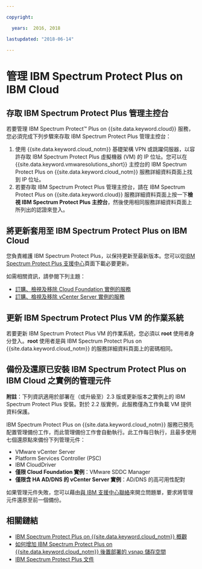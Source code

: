 ```yaml
---

copyright:

  years:  2016, 2018

lastupdated: "2018-06-14"

---
```


# 管理 IBM Spectrum Protect Plus on IBM Cloud

## 存取 IBM Spectrum Protect Plus 管理主控台

若要管理 IBM Spectrum Protect&trade; Plus on {{site.data.keyword.cloud}} 服務，您必須完成下列步驟來存取 IBM Spectrum Protect Plus 管理主控台：
1. 使用 {{site.data.keyword.cloud_notm}} 基礎架構 VPN 或跳躍伺服器，以容許存取 IBM Spectrum Protect Plus 虛擬機器 (VM) 的 IP 位址。您可以在 {{site.data.keyword.vmwaresolutions_short}} 主控台的 IBM Spectrum Protect Plus on {{site.data.keyword.cloud_notm}} 服務詳細資料頁面上找到 IP 位址。
2. 若要存取 IBM Spectrum Protect Plus 管理主控台，請在 IBM Spectrum Protect Plus on {{site.data.keyword.cloud}} 服務詳細資料頁面上按一下**檢視 IBM Spectrum Protect Plus 主控台**，然後使用相同服務詳細資料頁面上所列出的認證來登入。

## 將更新套用至 IBM Spectrum Protect Plus on IBM Cloud

您負責維護 IBM Spectrum Protect Plus，以保持更新至最新版本。您可以從[IBM Spectrum Protect Plus 支援中心](https://www.ibm.com/mysupport/s/topic/0TO50000000IQWtGAO/spectrum-protect-plus)頁面下載必要更新。

如需相關資訊，請參閱下列主題：
* [訂購、檢視及移除 Cloud Foundation 實例的服務](../sddc/sd_addingremovingservices.html)
* [訂購、檢視及移除 vCenter Server 實例的服務](../vcenter/vc_addingremovingservices.html)

## 更新 IBM Spectrum Protect Plus VM 的作業系統

若要更新 IBM Spectrum Protect Plus VM 的作業系統，您必須以 **root** 使用者身分登入。**root** 使用者是與 IBM Spectrum Protect Plus on {{site.data.keyword.cloud_notm}} 的服務詳細資料頁面上的密碼相同。

## 備份及還原已安裝 IBM Spectrum Protect Plus on IBM Cloud 之實例的管理元件

**附註**：下列資訊適用於部署在（或升級至）2.3 版或更新版本之實例上的 IBM Spectrum Protect Plus 安裝。對於 2.2 版實例，此服務僅為工作負載 VM 提供資料保護。

IBM Spectrum Protect Plus on {{site.data.keyword.cloud_notm}} 服務已預先配置管理備份工作，而此管理備份工作會自動執行。此工作每日執行，且最多使用七個還原點來備份下列管理元件：
* VMware vCenter Server
* Platform Services Controller (PSC)
* IBM CloudDriver
* **僅限 Cloud Foundation 實例**：VMware SDDC Manager
* **僅限含 HA AD/DNS 的 vCenter Server 實例**：AD/DNS 的高可用性配對

如果管理元件失敗，您可以藉由[與 IBM 支援中心聯絡](../vmonic/trbl_support.html)來開立問題單，要求將管理元件還原至前一個備份。

## 相關鏈結

* [IBM Spectrum Protect Plus on {{site.data.keyword.cloud_notm}} 概觀](spp_considerations.html)
* [如何增加 IBM Spectrum Protect Plus on {{site.data.keyword.cloud_notm}} 後置部署的 vsnap 儲存空間](https://developer.ibm.com/recipes/tutorials/how-to-increase-vsnap-storage-for-ibm-spectrum-protect-plus-on-ibm-cloud-post-deployment/)
* [IBM Spectrum Protect Plus 文件](https://www.ibm.com/support/knowledgecenter/en/SSNQFQ/landing/welcome_ssnqfq.html)
